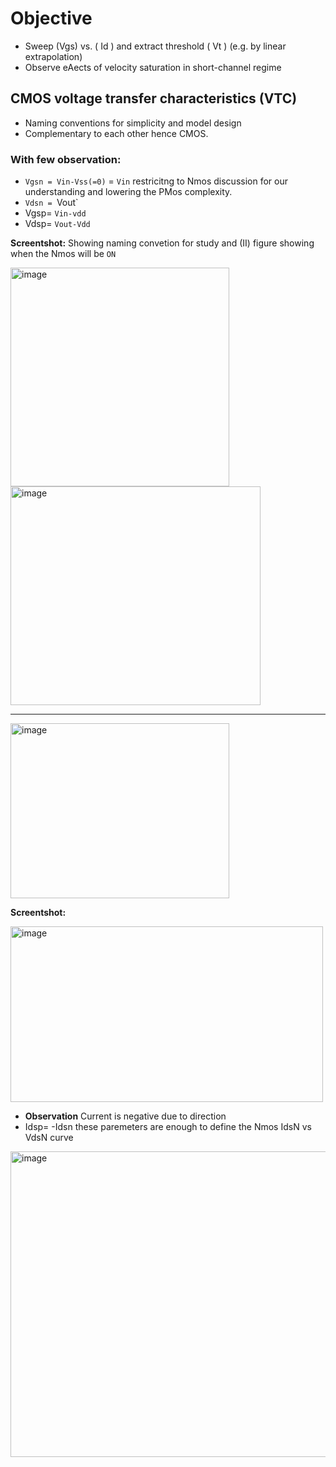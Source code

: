 # Objective 
- Sweep (Vgs) vs. ( Id ) and extract threshold ( Vt ) (e.g. by linear extrapolation) 
- Observe eAects of velocity saturation in short-channel regime

## CMOS voltage transfer characteristics (VTC) 
- Naming conventions for simplicity and model design
- Complementary to each other hence CMOS.
### With few observation:
- `Vgsn = Vin-Vss(=0)` = `Vin` restricitng to Nmos discussion for our understanding and lowering the PMos complexity.
-  `Vdsn = `Vout`
-  Vgsp= `Vin-vdd`
-  Vdsp= `Vout-Vdd`
  
**Screentshot:** Showing naming convetion for study and (II) figure showing when the Nmos will be `ON`

<img width="350" height="350" alt="image" src="https://github.com/user-attachments/assets/5e1f68b5-26ae-4391-bcb5-0b43c5ce6f35" />   <img width="400" height="350" alt="image" src="https://github.com/user-attachments/assets/1aba54cd-2322-4903-bf29-892d4c504e84" />

---


<img width="350" height="280" alt="image" src="https://github.com/user-attachments/assets/0df81f13-95a6-418f-9793-9588b15017e3" />

**Screentshot:**

<img width="500" height="281" alt="image" src="https://github.com/user-attachments/assets/56cc9461-5589-417b-91d2-d61c167824b2" />


- **Observation** Current is negative due to direction
-  Idsp= -Idsn these paremeters are enough to define the Nmos IdsN  vs VdsN curve

<img width="886" height="489" alt="image" src="https://github.com/user-attachments/assets/c9f9e5e9-f82f-4706-ab54-b2305d65c1b0" />

